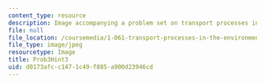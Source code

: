 ```yaml
---
content_type: resource
description: Image accompanying a problem set on transport processes in the environment.
file: null
file_location: /coursemedia/1-061-transport-processes-in-the-environment-fall-2008/d0173afcc1471c49f885a900d23946cd_Prob3Hint3.jpg
file_type: image/jpeg
resourcetype: Image
title: Prob3Hint3
uid: d0173afc-c147-1c49-f885-a900d23946cd
---
```

